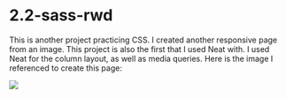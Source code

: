 # 2.2-sass-rwd

This is another project practicing CSS. I created another responsive page from an image. This project is also the first that I used Neat with. I used Neat for the column layout, as well as media queries. Here is the image I referenced to create this page:

![](https://github.com/TIY-GVL-FEE-2015-August/assignments/raw/master/2.2-sass-rwd/assets/powell_peralta.jpg)
